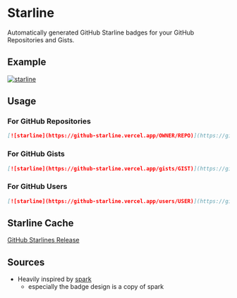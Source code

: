 # Starline

Automatically generated GitHub Starline badges for your GitHub Repositories and Gists.

## Example
[![starline](https://github-starline.vercel.app/gists/5dfcdf8eec66a051ecd85625518cfd13)](https://github.com/qoomon/starline)

## Usage

### For GitHub Repositories
```md
[![starline](https://github-starline.vercel.app/OWNER/REPO)](https://github.com/qoomon/starline)
```
### For GitHub Gists
```md
[![starline](https://github-starline.vercel.app/gists/GIST)](https://github.com/qoomon/starline)
```
### For GitHub Users
```md
[![starline](https://github-starline.vercel.app/users/USER)](https://github.com/qoomon/starline)
```

## Starline Cache
[GitHub Starlines Release](https://github.com/qoomon/starline/releases/tag/starlines)

## Sources
- Heavily inspired by [spark](https://github.com/antonmedv/spark)
  - especially the badge design is a copy of spark

